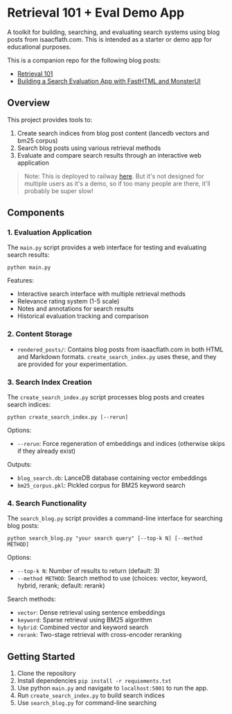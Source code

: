 # Retrieval 101 + Eval Demo App

A toolkit for building, searching, and evaluating search systems using blog posts from isaacflath.com.  This is intended as a starter or demo app for educational purposes.

This is a companion repo for the following blog posts:
- [Retrieval 101](https://isaacflath.com/blog/blog_post?fpath=posts%2F2025-03-17-Retrieval101.ipynb)
- [Building a Search Evaluation App with FastHTML and MonsterUI](https://isaacflath.com/blog/blog_post?fpath=posts%2F2025-03-18-Builing-a-search-eval-app-fasthtml-monsterui.ipynb)

## Overview

This project provides tools to:

1. Create search indices from blog post content (lancedb vectors and bm25 corpus)
2. Search blog posts using various retrieval methods
3. Evaluate and compare search results through an interactive web application

> Note:  This is deployed to railway [here](https://search-eval-demo-production.up.railway.app/).  But it's not designed for multiple users as it's a demo, so if too many people are there, it'll probably be super slow!
> 
## Components

### 1. Evaluation Application

The `main.py` script provides a web interface for testing and evaluating search results:

```
python main.py
```

Features:
- Interactive search interface with multiple retrieval methods
- Relevance rating system (1-5 scale)
- Notes and annotations for search results
- Historical evaluation tracking and comparison

### 2. Content Storage

- `rendered_posts/`: Contains blog posts from isaacflath.com in both HTML and Markdown formats.  `create_search_index.py` uses these, and they are provided for your experimentation.

### 3. Search Index Creation

The `create_search_index.py` script processes blog posts and creates search indices:

```
python create_search_index.py [--rerun]
```

Options:
- `--rerun`: Force regeneration of embeddings and indices (otherwise skips if they already exist)

Outputs:
- `blog_search.db`: LanceDB database containing vector embeddings
- `bm25_corpus.pkl`: Pickled corpus for BM25 keyword search

### 4. Search Functionality

The `search_blog.py` script provides a command-line interface for searching blog posts:

```
python search_blog.py "your search query" [--top-k N] [--method METHOD]
```

Options:
- `--top-k N`: Number of results to return (default: 3)
- `--method METHOD`: Search method to use (choices: vector, keyword, hybrid, rerank; default: rerank)

Search methods:
- `vector`: Dense retrieval using sentence embeddings
- `keyword`: Sparse retrieval using BM25 algorithm
- `hybrid`: Combined vector and keyword search
- `rerank`: Two-stage retrieval with cross-encoder reranking

## Getting Started

1. Clone the repository
2. Install dependencies `pip install -r requiements.txt`
3. Use python `main.py` and navigate to `localhost:5001` to run the app.
4. Run `create_search_index.py` to build search indices
5. Use `search_blog.py` for command-line searching
